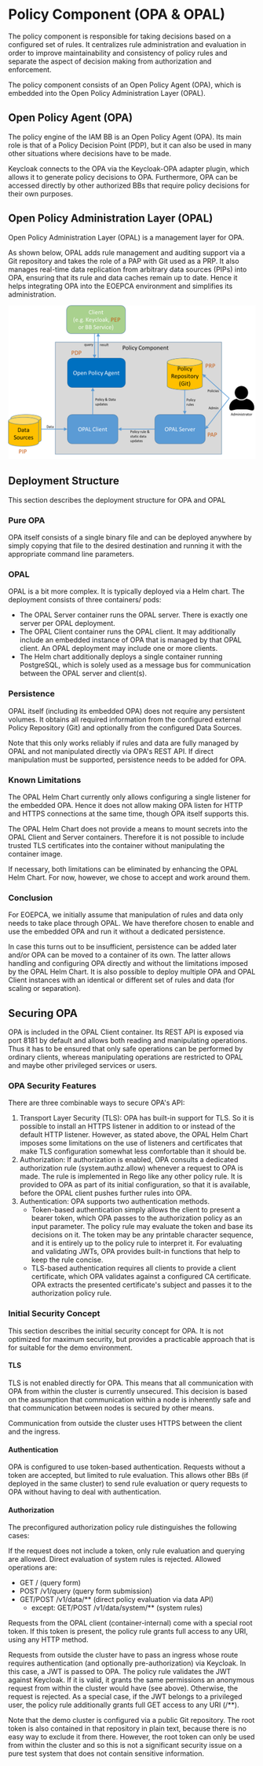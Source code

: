 # Policy Component (OPA & OPAL)

The policy component is responsible for taking decisions based on a configured
set of rules. It centralizes rule administration and evaluation in order to
improve maintainability and consistency of policy rules and separate the aspect
of decision making from authorization and enforcement.

The policy component consists of an Open Policy Agent (OPA), which
is embedded into the Open Policy Administration Layer (OPAL).

## Open Policy Agent (OPA)

The policy engine of the IAM BB is an Open Policy Agent (OPA).
Its main role is that of a Policy Decision Point (PDP), but it can also
be used in many other situations where decisions have to be made.

Keycloak connects to the OPA via the Keycloak-OPA adapter plugin, which
allows it to generate policy decisions to OPA. Furthermore, OPA can
be accessed directly by other authorized BBs that require policy
decisions for their own purposes.

## Open Policy Administration Layer (OPAL)

Open Policy Administration Layer (OPAL) is a management layer for OPA.

As shown below, OPAL adds rule management and auditing support via a
Git repository and takes the role of a PAP with Git used as a PRP.
It also manages real-time data replication from arbitrary data sources
(PIPs) into OPA, ensuring that its rule and data caches remain up to date.
Hence it helps integrating OPA into the EOEPCA environment and simplifies
its administration.

![opal.png](opal.png)

## Deployment Structure

This section describes the deployment structure for OPA and OPAL

### Pure OPA

OPA itself consists of a single binary file and can be deployed anywhere
by simply copying that file to the desired destination and running it
with the appropriate command line parameters.

### OPAL

OPAL is a bit more complex. It is typically deployed via a Helm chart.
The deployment consists of three containers/ pods:

* The OPAL Server container runs the OPAL server. There is exactly one
  server per OPAL deployment.
* The OPAL Client container runs the OPAL client. It may additionally
  include an embedded instance of OPA that is managed by that OPAL
  client. An OPAL deployment may include one or more clients.
* The Helm chart additionally deploys a single container running PostgreSQL,
  which is solely used as a message bus for communication between the OPAL
  server and client(s).

### Persistence

OPAL itself (including its embedded OPA) does not require any persistent
volumes. It obtains all required information from the configured external
Policy Repository (Git) and optionally from the configured Data Sources.

Note that this only works reliably if rules and data are fully
managed by OPAL and not manipulated directly via OPA's REST API.
If direct manipulation must be supported, persistence needs to be added
for OPA.

### Known Limitations

The OPAL Helm Chart currently only allows configuring a single listener
for the embedded OPA. Hence it does not allow making OPA listen for HTTP
and HTTPS connections at the same time, though OPA itself supports this.

The OPAL Helm Chart does not provide a means to mount secrets into the
OPAL Client and Server containers. Therefore it is not possible to include
trusted TLS certificates into the container without manipulating the
container image.

If necessary, both limitations can be eliminated by enhancing the OPAL
Helm Chart. For now, however, we chose to accept and work around them.

### Conclusion

For EOEPCA, we initially assume that manipulation of rules and data only
needs to take place through OPAL. We have therefore chosen to enable and
use the embedded OPA and run it without a dedicated persistence.

In case this turns out to be insufficient, persistence can be added later
and/or OPA can be moved to a container of its own. The latter allows
handling and configuring OPA directly and without the limitations imposed
by the OPAL Helm Chart. It is also possible to deploy multiple OPA and
OPAL Client instances with an identical or different set of rules and data
(for scaling or separation).  

## Securing OPA

OPA is included in the OPAL Client container. Its REST API is exposed via
port 8181 by default and allows both reading and manipulating operations.
Thus it has to be ensured that only safe operations can be performed by
ordinary clients, whereas manipulating operations are restricted to OPAL
and maybe other privileged services or users.

### OPA Security Features

There are three combinable ways to secure OPA's API:

1. Transport Layer Security (TLS): OPA has built-in support for TLS. So it
   is possible to install an HTTPS listener in addition to or instead of the
   default HTTP listener. However, as stated above, the OPAL Helm Chart
   imposes some limitations on the use of listeners and certificates that
   make TLS configuration somewhat less comfortable than it should be.
2. Authorization: If authorization is enabled, OPA consults a dedicated
   authorization rule (system.authz.allow) whenever a request to OPA is
   made. The rule is implemented in Rego like any other policy rule.
   It is provided to OPA as part of its initial configuration, so that it
   is available, before the OPAL client pushes further rules into OPA.
3. Authentication: OPA supports two authentication methods.
   * Token-based authentication simply allows the client to present a
     bearer token, which OPA passes to the authorization policy as an input
     parameter. The policy rule may evaluate the token and base its decisions
     on it. The token may be any printable character sequence, and it is
     entirely up to the policy rule to interpret it. For evaluating and
     validating JWTs, OPA provides built-in functions that help to keep
     the rule concise.
   * TLS-based authentication requires all clients to provide a client
     certificate, which OPA validates against a configured CA certificate.
     OPA extracts the presented certificate's subject and passes it to the
     authorization policy rule.

### Initial Security Concept

This section describes the initial security concept for OPA. It is not
optimized for maximum security, but provides a practicable approach that
is for suitable for the demo environment.

#### TLS

TLS is not enabled directly for OPA. This means that all communication
with OPA from within the cluster is currently unsecured. This decision
is based on the assumption that communication within a node is inherently
safe and that communication between nodes is secured by other means.

Communication from outside the cluster uses HTTPS between the client
and the ingress.

#### Authentication

OPA is configured to use token-based authentication. Requests without
a token are accepted, but limited to rule evaluation. This allows other
BBs (if deployed in the same cluster) to send rule evaluation or query
requests to OPA without having to deal with authentication.

#### Authorization

The preconfigured authorization policy rule distinguishes the following
cases:

If the request does not include a token, only rule evaluation and
querying are allowed. Direct evaluation of system rules is rejected.
Allowed operations are:
* GET / (query form)
* POST /v1/query (query form submission)
* GET/POST /v1/data/** (direct policy evaluation via data API)
  * except: GET/POST /v1/data/system/** (system rules)

Requests from the OPAL client (container-internal) come with a special
root token. If this token is present, the policy rule grants full
access to any URI, using any HTTP method.

Requests from outside the cluster have to pass an ingress whose route
requires authentication (and optionally pre-authorization) via Keycloak.
In this case, a JWT is passed to OPA. The policy rule validates the
JWT against Keycloak. If it is valid, it grants the same permissions
an anonymous request from within the cluster would have (see above).
Otherwise, the request is rejected. As a special case, if the JWT
belongs to a privileged user, the policy rule additionally grants full
GET access to any URI (/**).

Note that the demo cluster is configured via a public Git repository.
The root token is also contained in that repository in plain text,
because there is no easy way to exclude it from there. However, the
root token can only be used from within the cluster and so this is not
a significant security issue on a pure test system that does not
contain sensitive information.
